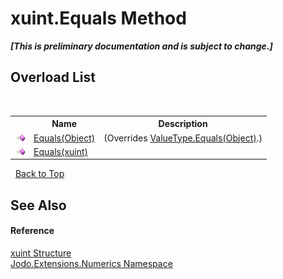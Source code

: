# xuint.Equals Method 
 _**\[This is preliminary documentation and is subject to change.\]**_


## Overload List
&nbsp;<table><tr><th></th><th>Name</th><th>Description</th></tr><tr><td>![Public method](media/pubmethod.gif "Public method")</td><td><a href="M_Jodo_Extensions_Numerics_xuint_Equals_1">Equals(Object)</a></td><td> (Overrides <a href="https://docs.microsoft.com/dotnet/api/system.valuetype.equals#system-valuetype-equals(system-object)" target="_blank" rel="noopener noreferrer">ValueType.Equals(Object)</a>.)</td></tr><tr><td>![Public method](media/pubmethod.gif "Public method")</td><td><a href="M_Jodo_Extensions_Numerics_xuint_Equals">Equals(xuint)</a></td><td /></tr></table>&nbsp;
<a href="#xuint.equals-method">Back to Top</a>

## See Also


#### Reference
<a href="T_Jodo_Extensions_Numerics_xuint">xuint Structure</a><br /><a href="N_Jodo_Extensions_Numerics">Jodo.Extensions.Numerics Namespace</a><br />